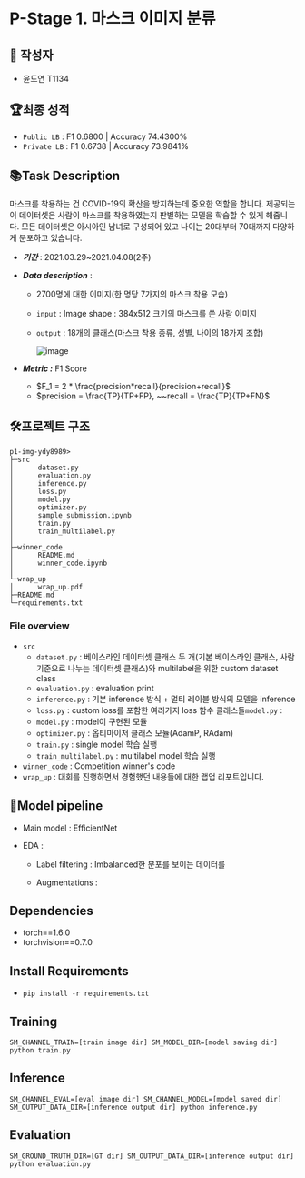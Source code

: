 # P-Stage 1. 마스크 이미지 분류

## :raising_hand: 작성자

- 윤도연 T1134

## 🏆최종 성적

- `Public LB` :  F1 0.6800 | Accuracy 74.4300%
- `Private LB` :  F1 0.6738 | Accuracy 73.9841% 

## 📚Task Description

마스크를 착용하는 건 COVID-19의 확산을 방지하는데 중요한 역할을 합니다. 제공되는 이 데이터셋은 사람이 마스크를 착용하였는지 판별하는 모델을 학습할 수 있게 해줍니다. 모든 데이터셋은 아시아인 남녀로 구성되어 있고 나이는 20대부터 70대까지 다양하게 분포하고 있습니다.

- ***기간*** : 2021.03.29~2021.04.08(2주)

- ***Data description*** : 

	- 2700명에 대한 이미지(한 명당 7가지의 마스크 착용 모습)

	- `input` : Image shape : 384x512 크기의 마스크를 쓴 사람 이미지

	- `output` : 18개의 클래스(마스크 착용 종류, 성별, 나이의 18가지 조합)

		![image](https://user-images.githubusercontent.com/38639633/121912341-78fd6800-cd6b-11eb-8c23-fd2dc34597d9.png)

- ***Metric :*** F1 Score

	- $F_1 = 2 * \frac{precision*recall}{precision+recall}$
	- $precision = \frac{TP}{TP+FP}, ~~recall = \frac{TP}{TP+FN}$

	

## 🛠️프로젝트 구조

```
p1-img-ydy8989>
├─src
│      dataset.py
│      evaluation.py
│      inference.py
│      loss.py
│      model.py
│      optimizer.py
│      sample_submission.ipynb
│      train.py
│      train_multilabel.py
│
├─winner_code
│      README.md
│      winner_code.ipynb
│
└─wrap_up
│      wrap_up.pdf
├─README.md
└─requirements.txt
```



### File overview

- `src`
	- `dataset.py` : 베이스라인 데이터셋 클래스 두 개(기본 베이스라인 클래스, 사람 기준으로 나누는 데이터셋 클래스)와 multilabel을 위한 custom dataset class  
	- `evaluation.py` : evaluation print
	- `inference.py` : 기본 inference 방식 + 멀티 레이블 방식의 모델을 inference
	- `loss.py` : custom loss를 포함한 여러가지 loss 함수 클래스들`model.py` :
	- `model.py` : model이 구현된 모듈
	- `optimizer.py` : 옵티마이저 클래스 모듈(AdamP, RAdam)
	- `train.py` : single model 학습 실행
	- `train_multilabel.py` : multilabel model 학습 실행
- `winner_code` : Competition winner's code
- `wrap_up` : 대회를 진행하면서 경험했던 내용들에 대한 랩업 리포트입니다.



## 🧬Model pipeline

- Main model : EfficientNet

- EDA : 

	- Label filtering : Imbalanced한 분포를 보이는 데이터를 

	- Augmentations : 

		

## Dependencies

- torch==1.6.0
- torchvision==0.7.0                                                              



## Install Requirements

- `pip install -r requirements.txt`



## Training

```
SM_CHANNEL_TRAIN=[train image dir] SM_MODEL_DIR=[model saving dir] python train.py
```



## Inference

```
SM_CHANNEL_EVAL=[eval image dir] SM_CHANNEL_MODEL=[model saved dir] SM_OUTPUT_DATA_DIR=[inference output dir] python inference.py
```



## Evaluation

```
SM_GROUND_TRUTH_DIR=[GT dir] SM_OUTPUT_DATA_DIR=[inference output dir] python evaluation.py
```

